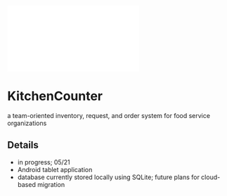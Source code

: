 ![kitchencounter logo][kclogo] 
# KitchenCounter
a team-oriented inventory, request, and order system for food service organizations



## Details
- in progress; 05/21
- Android tablet application
- database currently stored locally using SQLite; future plans for cloud-based migration



[kclogo]: /Monsterlud/KitchenCounter/images/kc_logo.pdf
